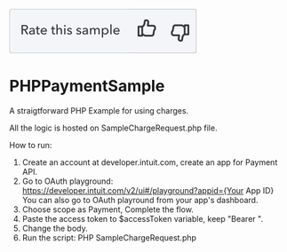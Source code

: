 [![Rate your Sample](views/Ratesample.png)][ss1][![Yes](views/Thumbup.png)][ss2][![No](views/Thumbdown.png)][ss3]

# PHPPaymentSample

A straigtforward PHP Example for using charges.

All the logic is hosted on SampleChargeRequest.php file. 

How to run:
1. Create an account at developer.intuit.com, create an app for Payment API.
2. Go to OAuth playground: https://developer.intuit.com/v2/ui#/playground?appid={Your App ID} You can also go to OAuth playround from your app's dashboard.
3. Choose scope as Payment, Complete the flow.
4. Paste the access token to $accessToken variable, keep "Bearer ".
5. Change the body.
6. Run the script:
PHP SampleChargeRequest.php 

[ss1]: #
[ss2]: https://customersurveys.intuit.com/jfe/form/SV_9LWgJBcyy3NAwHc?check=Yes&checkpoint=PHPPaymentSample&pageUrl=github
[ss3]: https://customersurveys.intuit.com/jfe/form/SV_9LWgJBcyy3NAwHc?check=No&checkpoint=PHPPaymentSample&pageUrl=githubtSample
